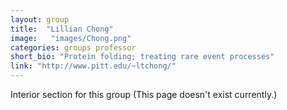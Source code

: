 ```yaml
---
layout: group
title:  "Lillian Chong"
image:   "images/Chong.png"
categories: groups professor
short_bio: "Protein folding; treating rare event processes"
link: "http://www.pitt.edu/~ltchong/"
---
```

Interior section for this group (This page doesn't exist currently.)